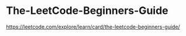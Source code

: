 # The-LeetCode-Beginners-Guide
https://leetcode.com/explore/learn/card/the-leetcode-beginners-guide/
